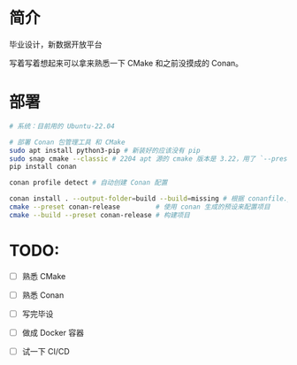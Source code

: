 # 简介

毕业设计，新数据开放平台

写着写着想起来可以拿来熟悉一下 CMake 和之前没摸成的 Conan。

# 部署

``` bash
# 系统：目前用的 Ubuntu-22.04

# 部署 Conan 包管理工具 和 CMake
sudo apt install python3-pip # 新装好的应该没有 pip
sudo snap cmake --classic # 2204 apt 源的 cmake 版本是 3.22，用了 `--preset` 参数需要 Cmake >= 3.23
pip install conan

conan profile detect # 自动创建 Conan 配置

conan install . --output-folder=build --build=missing # 根据 conanfile.py 部署第三方包
cmake --preset conan-release         # 使用 conan 生成的预设来配置项目
cmake --build --preset conan-release # 构建项目
```

# TODO:

- [ ] 熟悉 CMake
- [ ] 熟悉 Conan
- [ ] 写完毕设
- [ ] 做成 Docker 容器
- [ ] 试一下 CI/CD

